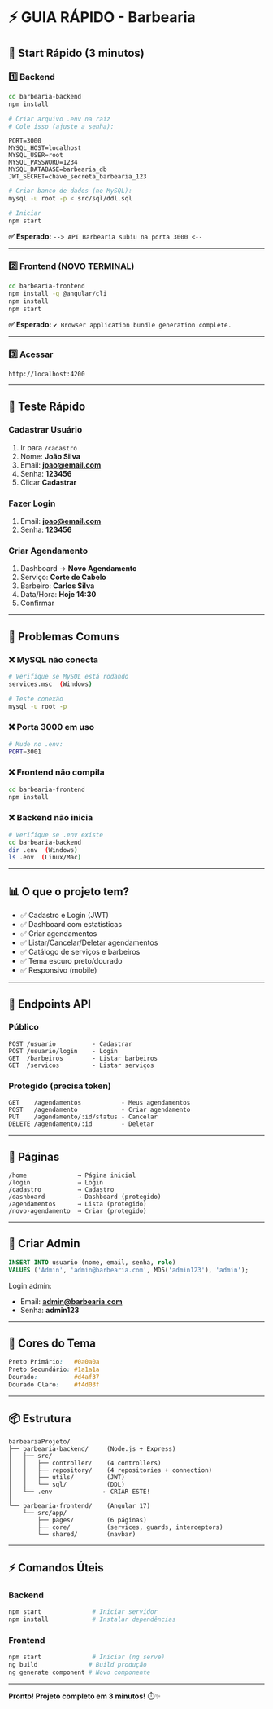# ⚡ GUIA RÁPIDO - Barbearia

## 🚀 **Start Rápido (3 minutos)**

### 1️⃣ **Backend**
```bash
cd barbearia-backend
npm install

# Criar arquivo .env na raiz
# Cole isso (ajuste a senha):
```
```env
PORT=3000
MYSQL_HOST=localhost
MYSQL_USER=root
MYSQL_PASSWORD=1234
MYSQL_DATABASE=barbearia_db
JWT_SECRET=chave_secreta_barbearia_123
```

```bash
# Criar banco de dados (no MySQL):
mysql -u root -p < src/sql/ddl.sql

# Iniciar
npm start
```

**✅ Esperado:** `--> API Barbearia subiu na porta 3000 <--`

---

### 2️⃣ **Frontend** (NOVO TERMINAL)
```bash
cd barbearia-frontend
npm install -g @angular/cli
npm install
npm start
```

**✅ Esperado:** `✔ Browser application bundle generation complete.`

---

### 3️⃣ **Acessar**
```
http://localhost:4200
```

---

## 🧪 **Teste Rápido**

### Cadastrar Usuário
1. Ir para `/cadastro`
2. Nome: **João Silva**
3. Email: **joao@email.com**
4. Senha: **123456**
5. Clicar **Cadastrar**

### Fazer Login
1. Email: **joao@email.com**
2. Senha: **123456**

### Criar Agendamento
1. Dashboard → **Novo Agendamento**
2. Serviço: **Corte de Cabelo**
3. Barbeiro: **Carlos Silva**
4. Data/Hora: **Hoje 14:30**
5. Confirmar

---

## 🛑 **Problemas Comuns**

### ❌ MySQL não conecta
```bash
# Verifique se MySQL está rodando
services.msc  (Windows)

# Teste conexão
mysql -u root -p
```

### ❌ Porta 3000 em uso
```bash
# Mude no .env:
PORT=3001
```

### ❌ Frontend não compila
```bash
cd barbearia-frontend
npm install
```

### ❌ Backend não inicia
```bash
# Verifique se .env existe
cd barbearia-backend
dir .env  (Windows)
ls .env  (Linux/Mac)
```

---

## 📊 **O que o projeto tem?**

- ✅ Cadastro e Login (JWT)
- ✅ Dashboard com estatísticas
- ✅ Criar agendamentos
- ✅ Listar/Cancelar/Deletar agendamentos
- ✅ Catálogo de serviços e barbeiros
- ✅ Tema escuro preto/dourado
- ✅ Responsivo (mobile)

---

## 🎯 **Endpoints API**

### Público
```
POST /usuario          - Cadastrar
POST /usuario/login    - Login
GET  /barbeiros        - Listar barbeiros
GET  /servicos         - Listar serviços
```

### Protegido (precisa token)
```
GET    /agendamentos           - Meus agendamentos
POST   /agendamento            - Criar agendamento
PUT    /agendamento/:id/status - Cancelar
DELETE /agendamento/:id        - Deletar
```

---

## 📱 **Páginas**

```
/home              → Página inicial
/login             → Login
/cadastro          → Cadastro
/dashboard         → Dashboard (protegido)
/agendamentos      → Lista (protegido)
/novo-agendamento  → Criar (protegido)
```

---

## 🔑 **Criar Admin**

```sql
INSERT INTO usuario (nome, email, senha, role)
VALUES ('Admin', 'admin@barbearia.com', MD5('admin123'), 'admin');
```

Login admin:
- Email: **admin@barbearia.com**
- Senha: **admin123**

---

## 🎨 **Cores do Tema**

```css
Preto Primário:   #0a0a0a
Preto Secundário: #1a1a1a
Dourado:          #d4af37
Dourado Claro:    #f4d03f
```

---

## 📦 **Estrutura**

```
barbeariaProjeto/
├── barbearia-backend/     (Node.js + Express)
│   ├── src/
│   │   ├── controller/    (4 controllers)
│   │   ├── repository/    (4 repositories + connection)
│   │   ├── utils/         (JWT)
│   │   └── sql/           (DDL)
│   └── .env              ← CRIAR ESTE!
│
└── barbearia-frontend/    (Angular 17)
    └── src/app/
        ├── pages/         (6 páginas)
        ├── core/          (services, guards, interceptors)
        └── shared/        (navbar)
```

---

## ⚡ **Comandos Úteis**

### Backend
```bash
npm start              # Iniciar servidor
npm install            # Instalar dependências
```

### Frontend
```bash
npm start              # Iniciar (ng serve)
ng build              # Build produção
ng generate component # Novo componente
```

---

**Pronto! Projeto completo em 3 minutos!** ⏱️✨

